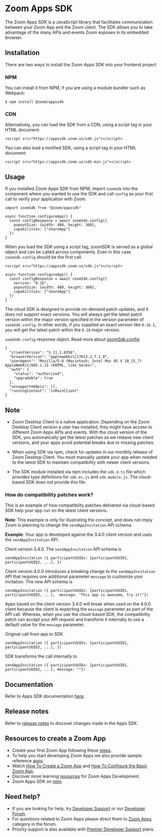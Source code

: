 # Zoom Apps SDK

The Zoom Apps SDK is a JavaScript library that facilitates communication between your Zoom App and the Zoom client. The SDK allows you to take advantage of the many APIs and events Zoom exposes in its embedded browser.

## Installation

There are two ways to install the Zoom Apps SDK into your frontend project

### NPM

You can install it from NPM, if you are using a module bundler such as Webpack:

```
$ npm install @zoom/appssdk
```

### CDN

Alternatively, you can load the SDK from a CDN, using a script tag in your HTML document:

```
<script src="https://appssdk.zoom.us/sdk.js"></script>
```

You can also load a minified SDK, using a script tag in your HTML document:

```
<script src="https://appssdk.zoom.us/sdk.min.js"></script>
```

## Usage

If you installed Zoom Apps SDK from NPM, import `zoomSdk` into the component where you wanted to use the SDK and call `config` as your first call to verify your application with Zoom.

```
import zoomSdk from "@zoom/appssdk"

async function configureApp() {
  const configResponse = await zoomSdk.config({
    popoutSize: {width: 480, height: 360},
    capabilities: ["shareApp"]
  })
}
```

When you load the SDK using a script tag, zoomSDK is served as a global object and can be called across components. Even in this case `zoomSdk.config` should be the first call.

```
<script src="https://appssdk.zoom.us/sdk.js"></script>

async function configureApp() {
  const configResponse = await zoomSdk.config({
    version: "0.16",
    popoutSize: {width: 480, height: 360},
    capabilities: ["shareApp"]
  })
}
```


The cloud SDK is designed to provide on-demand patch updates, and it does not support exact versions. You will always get the latest patch version within the major version specified in the version parameter of `zoomSdk.config`. In other words, if you supplied an exact version like `0.16.1`, you will get the latest patch within the `0.16` major version.

`zoomSdk.config` response object. Read more about [zoomSdk.config](https://marketplace.zoom.us/docs/zoom-apps/js-sdk/reference/)

```
{
  "clientVersion": "5.11.1.8356",
  "browserVersion": "applewebkit/17613.2.7.1.8",
  "userAgent": "Mozilla/5.0 (Macintosh; Intel Mac OS X 10_15_7) AppleWebKit/605.1.15 (KHTML, like Gecko)",
  "auth": {
    "status": "authorized",
    "upgradable": true
  },
  "unsupportedApis": [],
  "runningContext": "inMainClient"
}
```

## Note

- Zoom Desktop Client is a native application. Depending on the Zoom Desktop Client version a user has installed, they might have access to different Zoom Apps APIs and events. With the cloud version of the SDK, you automatically get the latest patches as we release new client versions, and your apps avoid potential breaks due to missing patches.

- When using SDK via npm, check for updates in our monthly release of Zoom Desktop Client. You must manually update your app when needed to the latest SDK to maintain compatibility with newer client versions.

- The SDK module installed via npm includes the `sdk.d.ts` file which provides type definitions for `sdk.es.js` and `sdk.module.js`. The cloud-based SDK does not provide this file.

### How do compatibility patches work?
This is an example of how compatibility patches delivered via cloud-based SDK help your app run on the latest client versions.

**Note**: This example is only for illustrating the concept, and does not imply Zoom is planning to change the `sendAppInvitation` API schema.

**Example**:
Your app is developed against the 3.4.0 client version and uses the `sendAppInvitation` API.

Client version 3.4.0. The `sendAppInvitation` API schema is

```
sendAppInvitation ({ participantUUIDs: [participantUUID1, participantUUID2, ...], })
```

Client version 4.0.0 introduces a breaking change to the `sendAppInvitation` API that requires one additional parameter `message` to customize your invitation. The new API schema is
 
 ```
 sendAppInvitation ({ participantUUIDs: [participantUUID1, participantUUID2, ...],  message: "This app is awesome, try it!"})
```

Apps based on the client version 3.4.0 will break when used on the 4.0.0 client because the client is expecting the `message` parameter as part of the API call. Whereas, when you use the cloud-based SDK, the compatibility patch can accept your API request and transform it internally to use a default value for the `message` parameter.

Original call from app to SDK

```
sendAppInvitation ({ participantUUIDs: [participantUUID1, participantUUID2, ...], })
```

SDK transforms the call internally to

```
sendAppInvitation ({ participantUUIDs: [participantUUID1, participantUUID2, ...], message: ""})
```

## Documentation

Refer to Apps SDK documentation [here](https://marketplace.zoom.us/docs/zoom-apps/js-sdk/reference).

## Release notes

Refer to [release notes](https://github.com/zoom/appssdk/releases) to discover changes made in the Apps SDK.

## Resources to create a Zoom App

- Create your first Zoom App following these [steps](https://marketplace.zoom.us/docs/zoom-apps/getstarted).
- To help you start developing Zoom Apps we also provide sample reference [apps](https://marketplace.zoom.us/docs/zoom-apps/referenceapp#quick-start-reference-apps). 
- Watch [How To Create a Zoom App](https://www.youtube.com/watch?v=otlyDxnU-RI) and [How To Configure the Basic Zoom App](https://www.youtube.com/watch?v=SS87nqO9ScQ).
- Discover more learning [resources](https://marketplace.zoom.us/docs/zoom-apps/introduction) for Zoom Apps Development.
- Zoom Apps SDK on [npm](https://www.npmjs.com/package/@zoom/appssdk).

## Need help?

- If you are looking for help, try [Developer Support](https://devsupport.zoom.us/hc/en-us) or our [Developer Forum](https://devforum.zoom.us/). 
- For questions related to Zoom Apps please direct them to [Zoom Apps](https://devforum.zoom.us/c/zoom-apps/39) category in the forum.
- Priority support is also available with [Premier Developer Support](https://explore.zoom.us/docs/en-us/developer-support-plans.html) plans.

